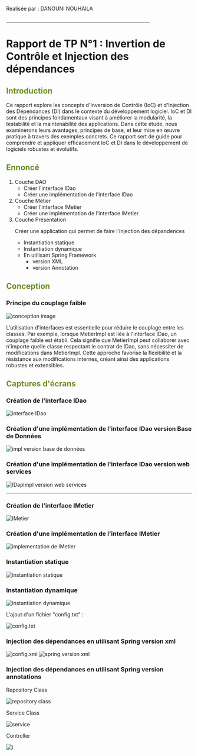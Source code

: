<p>Realisée par : DANOUNI NOUHAILA</p>
<p>_____________________________________________________________
<h1>Rapport de TP N°1 : Invertion de Contrôle et Injection des dépendances</h1>
<h2 style="color: olivedrab">Introduction</h2>
<p>Ce rapport explore les concepts d'Inversion de Contrôle (IoC) et d'Injection des Dépendances (DI) dans le contexte du développement logiciel. IoC et DI sont des principes fondamentaux visant à améliorer la modularité, la testabilité et la maintenabilité des applications. Dans cette étude, nous examinerons leurs avantages, principes de base, et leur mise en œuvre pratique à travers des exemples concrets. Ce rapport sert de guide pour comprendre et appliquer efficacement IoC et DI dans le développement de logiciels robustes et évolutifs.</p>
<h2 style="color: olivedrab">Ennoncé</h2>
<ol>
    <li>Couche DAO 
        <ul>
            <li>Créer l'interface IDao</li>
            <li>Créer une implémentation de l'interface IDao</li>
        </ul>
    </li>
    <li>Couche Métier
        <ul>
            <li>Créer l'interface IMetier</li>
            <li>Créer une implémentation de l'interface IMetier</li>
        </ul>
    </li>
    <li>Couche Présentation
        <p>Créer une application qui permet de faire l'injection des dépandences</p>
        <ul>
        <li>Instantiation statique</li>
        <li>Instantiation dynamique</li>
        <li>En utilisant Spring Framework
            <ul>
                <li>version XML</li>
                <li>version Annotation</li>
            </ul>
        </li>
        </ul>
    </li>
</ol>
<h2 style="color: olivedrab">Conception</h2>
<h3>Principe du couplage faible</h3>
<img src="captures/conception.png" alt="conception image">
<p>
L'utilisation d'interfaces est essentielle pour réduire le couplage entre les classes. Par exemple, lorsque MetierImpl est liée à l'interface IDao, un couplage faible est établi. Cela signifie que MetierImpl peut collaborer avec n'importe quelle classe respectant le contrat de IDao, sans nécessiter de modifications dans MetierImpl. Cette approche favorise la flexibilité et la résistance aux modifications internes, créant ainsi des applications robustes et extensibles.
</p>
<h2 style="color: olivedrab">Captures d'écrans</h2>
<h3>Création de l'interface IDao</h3>
<img src="captures/idao.png" alt="interface IDao">
<h3>Création d'une implémentation de l'interface IDao version Base de Données</h3>
<img src="captures/daoimpl.png" alt="impl version base de données">
<h3>Création d'une implémentation de l'interface IDao version web services</h3>
<img src="captures/daoimplV2.png" alt="IDapImpl version web services">
<hr>
<h3>Création de l'interface IMetier</h3>
<img src="captures/imetier.png" alt="IMetier">
<h3>Création d'une implémentation de l'interface IMetier</h3>
<img src="captures/metierimpl1.png" alt="implementation de IMetier">
<h3>Instantiation statique</h3>
<img src="captures/Pres1_instanstation_statique.png" alt="instantiation statique">
<h3>Instantiation dynamique</h3>
<img src="captures/Pres2_instanstation_dynamique.png" alt="instantiation dynamique">
<p>L'ajout d'un fichier "config.txt" :</p>
<img src="captures/config_txt.png" alt="config.txt">
<h3>Injection des dépendances en utilisant Spring version xml</h3>
<img src="captures/config_xml.png" alt="config.xml">
<img src="captures/spring_xml.png" alt="spring version xml">
<h3>Injection des dépendances en utilisant Spring version annotations</h3>
<p>Repository Class</p>
<img src="captures/daoimpl.png" alt="repository class">
<p>Service Class</p>
<img src="captures/metierimpl1.png" alt="service">
<p>Controller</p>
<img src="captures/spring_annotation.png" alt="i">
